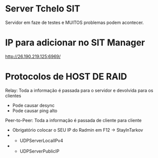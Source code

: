 # Server Tchelo SIT
Servidor em faze de testes e MUITOS problemas podem acontecer.

# IP para adicionar no SIT Manager
http://26.190.219.125:6969/

# Protocolos de HOST DE RAID
Relay: Toda a informação é passada para o servidor e devolvida para os clientes
- Pode causar desync
- Pode causar ping alto

Peer-to-Peer: Toda a informação é passada de cliente para cliente
- Obrigatório colocar o SEU IP do Radmin em F12 -> StayInTarkov
- - UDPServerLocalIPv4
- - UDPServerPublicIP
